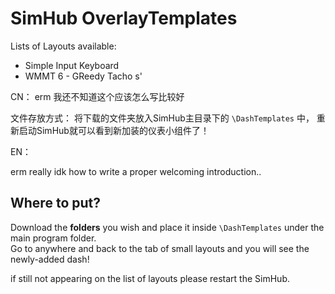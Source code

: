 # SimHub OverlayTemplates

Lists of Layouts available: 
* Simple Input Keyboard
* WMMT 6 - GReedy Tacho s'



CN：
erm 我还不知道这个应该怎么写比较好

文件存放方式：
将下载的文件夹放入SimHub主目录下的 `\DashTemplates` 中， 重新启动SimHub就可以看到新加装的仪表小组件了！

EN：

erm really idk how to write a proper welcoming introduction..

## Where to put?

Download the **folders** you wish and place it inside `\DashTemplates` under the main program folder.  
Go to anywhere and back to the tab of small layouts and you will see the newly-added dash!

if still not appearing on the list of layouts please restart the SimHub.
